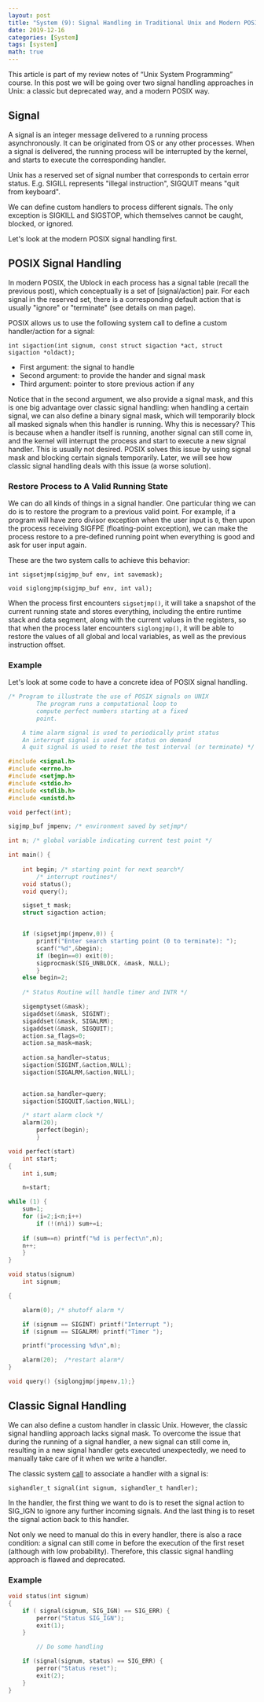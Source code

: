 ```yaml
---
layout: post
title: "System (9): Signal Handling in Traditional Unix and Modern POSIX"
date: 2019-12-16
categories: [System]
tags: [system]
math: true
---
```


This article is part of my review notes of “Unix System Programming” course. In this post we will be going over two signal handling approaches in Unix: a classic but deprecated way, and a modern POSIX way.

## Signal

A signal is an integer message delivered to a running process asynchronously. It can be originated from OS or any other processes. When a signal is delivered, the running process will be interrupted by the kernel, and starts to execute the corresponding handler.

Unix has a reserved set of signal number that corresponds to certain error status. E.g. SIGILL represents "illegal instruction", SIGQUIT means "quit from keyboard".

We can define custom handlers to process different signals. The only exception is SIGKILL and SIGSTOP, which themselves cannot be caught, blocked, or ignored.

Let's look at the modern POSIX signal handling first.

## POSIX Signal Handling

In modern POSIX, the Ublock in each process has a signal table (recall the previous post), which conceptually is a set of [signal/action] pair. For each signal in the reserved set, there is a corresponding default action that is usually "ignore" or "terminate" (see details on man page).

POSIX allows us to use the following system call to define a custom handler/action for a signal:

```int sigaction(int signum, const struct sigaction *act, struct sigaction *oldact);```

* First argument: the signal to handle
* Second argument: to provide the hander and signal mask
* Third argument: pointer to store previous action if any

Notice that in the second argument, we also provide a signal mask, and this is one big advantage over classic signal handling: when handling a certain signal, we can also define a binary signal mask, which will temporarily block all masked signals when this handler is running. Why this is necessary? This is because when a handler itself is running, another signal can still come in, and the kernel will interrupt the process and start to execute a new signal handler. This is usually not desired. POSIX solves this issue by using signal mask and blocking certain signals temporarily. Later, we will see how classic signal handling deals with this issue (a worse solution).

### Restore Process to A Valid Running State

We can do all kinds of things in a signal handler. One particular thing we can do is to restore the program to a previous valid point. For example, if a program will have zero divisor exception when the user input is `0`, then upon the process receiving SIGFPE (floating-point exception), we can make the process restore to a pre-defined running point when everything is good and ask for user input again.

These are the two system calls to achieve this behavior:

```int sigsetjmp(sigjmp_buf env, int savemask);```

```void siglongjmp(sigjmp_buf env, int val);```

When the process first encounters `sigsetjmp()`, it will take a snapshot of the current running state and stores everything, including the entire runtime stack and data segment, along with the current values in the registers, so that when the process later encounters `siglongjmp()`, it will be able to restore the values of all global and local variables, as well as the previous instruction offset.

### Example

Let's look at some code to have a concrete idea of POSIX signal handling.

```c
/* Program to illustrate the use of POSIX signals on UNIX 
		The program runs a computational loop to 
		compute perfect numbers starting at a fixed
		point.

	A time alarm signal is used to periodically print status
	An interrupt signal is used for status on demand
	A quit signal is used to reset the test interval (or terminate) */

#include <signal.h>
#include <errno.h>
#include <setjmp.h>
#include <stdio.h>
#include <stdlib.h>
#include <unistd.h>

void perfect(int);

sigjmp_buf jmpenv; /* environment saved by setjmp*/

int n; /* global variable indicating current test point */

int main() {
	
	int begin; /* starting point for next search*/
		/* interrupt routines*/
	void status();
	void query();

	sigset_t mask;
	struct sigaction action;


	if (sigsetjmp(jmpenv,0)) {
		printf("Enter search starting point (0 to terminate): ");
		scanf("%d",&begin);
		if (begin==0) exit(0);
		sigprocmask(SIG_UNBLOCK, &mask, NULL);
		}
	else begin=2;
	
	/* Status Routine will handle timer and INTR */

	sigemptyset(&mask);
	sigaddset(&mask, SIGINT);
	sigaddset(&mask, SIGALRM);
	sigaddset(&mask, SIGQUIT);
	action.sa_flags=0;
	action.sa_mask=mask;
	
	action.sa_handler=status;
	sigaction(SIGINT,&action,NULL);
	sigaction(SIGALRM,&action,NULL);

	
	action.sa_handler=query;
	sigaction(SIGQUIT,&action,NULL);

	/* start alarm clock */
	alarm(20);
		perfect(begin);
		}

void perfect(start) 
	int start;
{
	int i,sum;

	n=start;

while (1) {
	sum=1;
	for (i=2;i<n;i++)
		if (!(n%i)) sum+=i;
    
	if (sum==n) printf("%d is perfect\n",n);
	n++;
	}
}

void status(signum)
	int signum;

{

	alarm(0); /* shutoff alarm */

	if (signum == SIGINT) printf("Interrupt ");
	if (signum == SIGALRM) printf("Timer ");

	printf("processing %d\n",n);

	alarm(20);	/*restart alarm*/
}	

void query() {siglongjmp(jmpenv,1);}
```

## Classic Signal Handling

We can also define a custom handler in classic Unix. However, the classic signal handling approach lacks signal mask. To overcome the issue that during the running of a signal handler, a new signal can still come in, resulting in a new signal handler gets executed unexpectedly, we need to manually take care of it when we write a handler.

The classic system [call](http://man7.org/linux/man-pages/man2/signal.2.html) to associate a handler with a signal is:

```sighandler_t signal(int signum, sighandler_t handler);```

In the handler, the first thing we want to do is to reset the signal action to SIG_IGN to ignore any further incoming signals. And the last thing is to reset the signal action back to this handler.

Not only we need to manual do this in every handler, there is also a race condition: a signal can still come in before the execution of the first reset (although with low probability). Therefore, this classic signal handling approach is flawed and deprecated.

### Example
```c
void status(int signum)
{
	if ( signal(signum, SIG_IGN) == SIG_ERR) {
		perror("Status SIG_IGN");
		exit(1);
	}

        // Do some handling

	if (signal(signum, status) == SIG_ERR) {
		perror("Status reset");
		exit(2);
	}
}
```
